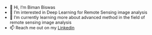 - 👋 Hi, I’m Biman Biswas
- 👀 I’m interested in Deep Learning for Remote Sensing image analysis
- 🌱 I’m currently learning more about advanced method in the field of remote sensing image analysis
- 📫 Reach me out on my <a href="https://www.linkedin.com/in/biman17/">Linkedin</a>

<!---
biman17/biman17 is a ✨ special ✨ repository because its `README.md` (this file) appears on your GitHub profile.
You can click the Preview link to take a look at your changes.
- 💞️ I’m looking to collaborate on
--->
